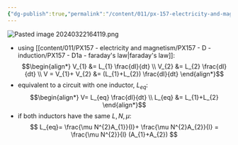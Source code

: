 ```yaml
---
{"dg-publish":true,"permalink":"/content/011/px-157-electricity-and-magnetism/px-157-d-induction/px-157-d3d-inductors-in-series/","noteIcon":"1","created":"2024-10-01T18:27:10.250+01:00","updated":"2024-11-26T20:10:57.570+00:00"}
---
```


![Pasted image 20240322164119.png](/img/user/pics/Pasted%20image%2020240322164119.png)
- using [[content/011/PX157 - electricity and magnetism/PX157 - D - induction/PX157 - D1a - faraday's law\|faraday's law]]:
$$\begin{align*}
		V_{1} &= L_{1} \frac{dI}{dt} \\
		V_{2} &= L_{2} \frac{dI}{dt} \\
		V = V_{1}+ V_{2} &= (L_{1}+L_{2}) \frac{dI}{dt}
	\end{align*}$$
- equivalent to a circuit with one inductor, $L_{eq}:$
$$\begin{align*}
		V= L_{eq} \frac{dI}{dt} \\
		L_{eq} &= L_{1}+L_{2}
	\end{align*}$$
- if both inductors have the same $L,N,\mu:$
$$
L_{eq}= \frac{\mu N^{2}A_{1}}{l}+ \frac{\mu N^{2}A_{2}}{l} = \frac{\mu N^{2}}{l} (A_{1}+A_{2})
$$
